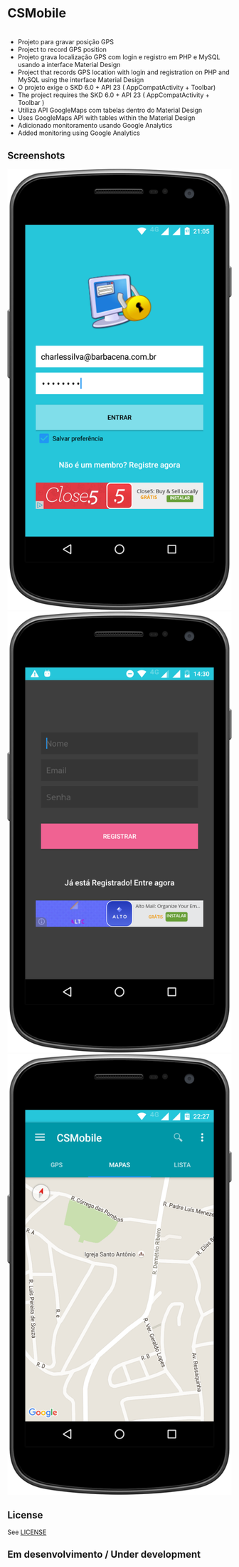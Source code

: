 # CSMobile<h1>

* Projeto para gravar posição GPS
* Project to record GPS position
* Projeto grava localização GPS com login e registro em PHP e MySQL usando a interface Material Design
* Project that records GPS location with login and registration on PHP and MySQL using the interface Material Design
* O projeto exige o SKD 6.0 + API 23 ( AppCompatActivity + Toolbar)
* The project requires the SKD 6.0 + API 23 ( AppCompatActivity + Toolbar )
* Utiliza API GoogleMaps com tabelas dentro do Material Design
* Uses GoogleMaps API with tables within the Material Design
* Adicionado monitoramento usando Google Analytics
* Added monitoring using Google Analytics

Screenshots
-----------
![Screenshot](Screenshot/Login.png)
![Screenshot](Screenshot/Registro.png)
![Screenshot](Screenshot/Principal.png)

## License
See [LICENSE](LICENSE)

## Em desenvolvimento / Under development<h6>
